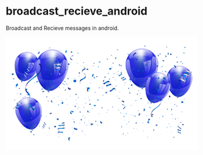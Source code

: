# broadcast_recieve_android
Broadcast and Recieve messages in android.


<img src="Blue-balloons-Illustration-on-transparent-background-PNG.png" />
